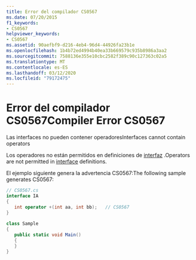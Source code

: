 ```yaml
---
title: Error del compilador CS0567
ms.date: 07/20/2015
f1_keywords:
- CS0567
helpviewer_keywords:
- CS0567
ms.assetid: 90aefbf9-d216-4eb4-96d4-44926fa23b1e
ms.openlocfilehash: 1b4b72ed4994b40ea33b669579c935b8986a3aa2
ms.sourcegitcommit: 7588136e355e10cbc2582f389c90c127363c02a5
ms.translationtype: MT
ms.contentlocale: es-ES
ms.lasthandoff: 03/12/2020
ms.locfileid: "79172475"
---
```

# <a name="compiler-error-cs0567"></a><span data-ttu-id="ebb1d-102">Error del compilador CS0567</span><span class="sxs-lookup"><span data-stu-id="ebb1d-102">Compiler Error CS0567</span></span>
<span data-ttu-id="ebb1d-103">Las interfaces no pueden contener operadores</span><span class="sxs-lookup"><span data-stu-id="ebb1d-103">Interfaces cannot contain operators</span></span>  
  
 <span data-ttu-id="ebb1d-104">Los operadores no están permitidos en definiciones de [interfaz](../language-reference/keywords/interface.md) .</span><span class="sxs-lookup"><span data-stu-id="ebb1d-104">Operators are not permitted in [interface](../language-reference/keywords/interface.md) definitions.</span></span>  
  
 <span data-ttu-id="ebb1d-105">El ejemplo siguiente genera la advertencia CS0567:</span><span class="sxs-lookup"><span data-stu-id="ebb1d-105">The following sample generates CS0567:</span></span>  
  
```csharp  
// CS0567.cs  
interface IA  
{  
   int operator +(int aa, int bb);   // CS0567  
}  
  
class Sample  
{  
   public static void Main()
   {  
   }  
}  
```
